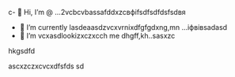 c- 👋 Hi, I’m @ ...2vcbcvbassafddxzcвфіfsdfsdfdsfsdвя
- 🌱 I’m currently lasdeaasdzvcxvrnixdfgfgdxng,mn ...іфвівsadasd
- 💞️ I’m vcxasdlookizxczxcch me dhgff,kh..sasxzc
<!---sdascxzcvxcxvxcvxcvаівмсsdfdsdf
yakunovichshilo/ysfdsfdakunodsffasdvafdaradvvbss on your GitHub profile.sad
You can click the Preview link afgto tadaadske a look at your asdchanges.xczxcxv
--->hkgsdfd
ascxzczxcvcxdfsfds
sd
